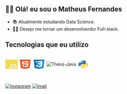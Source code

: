 ## 🖐🏼 Olá! eu sou o Matheus Fernandes 
- 📚 Atualmente estudando Data Science.
- 🧙‍♂️ Desejo me tornar um desenvolverdor Full-stack.

## Tecnologias que eu utilizo
<div style="display: inline_block"><br>
  <img align="center" alt="Theus-Js" height="30" width="40" src="https://raw.githubusercontent.com/devicons/devicon/master/icons/javascript/javascript-plain.svg">
  <!--
  <img align="center" alt="Theus-React" height="30" width="40" src="https://raw.githubusercontent.com/devicons/devicon/master/icons/react/react-original.svg">
  -->
  <img align="center" alt="Theus-HTML" height="30" width="40" src="https://raw.githubusercontent.com/devicons/devicon/master/icons/html5/html5-original.svg">
  <img align="center" alt="Theus-CSS" height="30" width="40" src="https://raw.githubusercontent.com/devicons/devicon/master/icons/css3/css3-original.svg">
  <img align="center" alt="Theus-Java" height="30" width="40" src="https://cdn.jsdelivr.net/gh/devicons/devicon@latest/icons/java/java-plain.svg">
  <img align="center" alt="Theus-Python" height="30" width="40" src="https://raw.githubusercontent.com/devicons/devicon/master/icons/python/python-original.svg">

</div><br/>

##

[![Instagram](https://img.shields.io/badge/Instagram-E4405F?style=for-the-badge&logo=instagram&logoColor=white)](https://www.instagram.com/matheus.ferx/?next=%2F)
[![Imail](https://img.shields.io/badge/Gmail-D14836?style=for-the-badge&logo=gmail&logoColor=white)](mailto:matheusfernandes1028@gmail.com)

<!--
![Anurag's GitHub stats](https://github-readme-stats.vercel.app/api?username=matheusferx&show_icons=false&bg_color=00000000)

![Top Langs](https://github-readme-stats.vercel.app/api/top-langs/?username=matheusferx&layout=compact&bg_color=00000000)
-->

<!--
[![linkedin](https://img.shields.io/badge/LinkedIn-0077B5?style=for-the-badge&logo=linkedin&logoColor=white)](https://www.linkedin.com/in/matheus-fernandes-55b341277/)
-->

